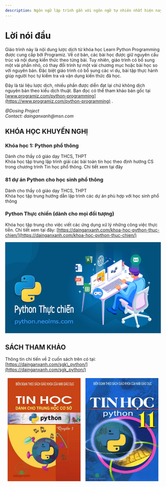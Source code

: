 ```yaml
---
description: Ngôn ngữ lập trình gần với ngôn ngữ tự nhiên nhất hiện nay
---
```


# Lời nói đầu

Giáo trình này là nội dung lược dịch từ khóa học Learn Python Programming được cung cấp bởi Programiz.  Về cơ bản, các bài học được giữ nguyên cấu trúc và nội dung kiến thức theo từng bài. Tuy nhiên, giáo trình có bổ sung một vài phần nhỏ, có thay đổi trình tự một vài chương mục hoặc bài học so với nguyên bản. Đặc biệt giáo trình có bổ sung các ví dụ, bài tập thực hành giúp người học tự kiểm tra và vận dụng kiến thức đã học.

Đây là tài liệu lược dịch, nhiều phần được diễn đạt lại chứ không dịch nguyên bản theo kiểu dịch thuật. Bạn đọc có thể tham khảo bản gốc tại [www.programiz.com/python-programming](https://www.programiz.com/python-programming) .

_@Dosing Project  
Contact: dainganxanh@msn.com_ 

## KHÓA HỌC KHUYẾN NGHỊ

### Khóa học 1: Python phổ thông 

Dành cho thầy cô giáo dạy THCS, THPT   
Khóa học tập trung lập trình giải các bài toán tin học theo định hướng CS trong chương trình Tin học phổ thông. Chi tiết xem tại đây

### 81 dự án Python cho học sinh phổ thông

Dành cho thầy cô giáo dạy THCS, THPT  
Khóa học tập trung hướng dẫn lập trình các dự án phù hợp với học sinh phổ thông

### Python Thực chiến \(dành cho mọi đối tượng\)

Khóa học tập trung cho việc viết các ứng dụng xử lý những công việc thực tiễn. Chi tiết xem tại đây: [https://dainganxanh.com/khoa-hoc-python-thuc-chien/](https://dainganxanh.com/khoa-hoc-python-thuc-chien/)

![](.gitbook/assets/image%20%282%29.png)

## SÁCH THAM KHẢO

Thông tin chi tiến về 2 cuốn sách trên có tại: [https://dainganxanh.com/sgk\_python/](https://dainganxanh.com/sgk_python/)

![](.gitbook/assets/image%20%283%29.png)

